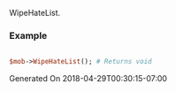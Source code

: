WipeHateList.
### Example

```perl

$mob->WipeHateList(); # Returns void
```


Generated On 2018-04-29T00:30:15-07:00